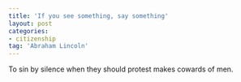 ```yaml
---
title: 'If you see something, say something'
layout: post
categories:
- citizenship
tag: 'Abraham Lincoln'
---
```


To sin by silence when they should protest makes cowards of men.